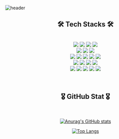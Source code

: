 ![header](https://capsule-render.vercel.app/api?type=waving&color=gradient&customColorList=1,3,5,6,7,10,12,14,15,18,27&height=300&section=header&text=Welcome%20to%20Nahee's%20GitHub😆&fontSize=35&animation=twinkling&fontAlign=68&fontAlignY=42)

<h2 align="center">
  🛠 Tech Stacks 🛠
</h2>
<div align="center">
  <br>
  <img src="https://img.shields.io/badge/React-61DAFB?style=flat-square&logo=react&logoColor=black">
  <img src="https://img.shields.io/badge/javascript-F7DF1E?style=flat-square&logo=javascript&logoColor=black">
  <img src="https://img.shields.io/badge/BootStrap-7952B3?style=flat-square&logo=bootstrap&logoColor=white">
  <img src="https://img.shields.io/badge/JQuery-0769AD?style=flat-square&logo=jquery&logoColor=white">
  <br>
   <img src="https://img.shields.io/badge/Tailwind CSS-06B6D4?style=flat-square&logo=tailwindcss&logoColor=black">
  <img src="https://img.shields.io/badge/Spring Boot-6DB33F?style=flat-square&logo=Spring Boot&logoColor=white"/>
  <img src="https://img.shields.io/badge/Spring Security-6DB33F?style=flat-square&logo=Spring Security&logoColor=white"/>
  <br>
  <img src="https://img.shields.io/badge/Oracle-F80000?style=flat-square&logo=oracle&logoColor=white"> 
  <img src="https://img.shields.io/badge/MySQL-4479A1?style=flat-square&logo=mysql&logoColor=white"> 
  <img src="https://img.shields.io/badge/HTML5-E34F26?style=flat-square&logo=html5&logoColor=white"/>
  <img src="https://img.shields.io/badge/css-663399?style=flat-square&logo=css&logoColor=white"/>
  <img src="https://img.shields.io/badge/Java-007396?style=flat-square&logo=java&logoColor=white"/> 
  <br>
  <img src="https://img.shields.io/badge/AmazonWebServices-232F3E?style=flat-square&logo=amazonwebservices&logoColor=white"> 
  <img src="https://img.shields.io/badge/Apache Tomcat-F8DC75?style=flat-square&logo=apachetomcat&logoColor=white">
  <img src="https://img.shields.io/badge/git-F05032?style=flat-square&logo=git&logoColor=white">
  <img src="https://img.shields.io/badge/GitHub-181717?style=flat-square&logo=github&logoColor=white">
  <br>
  <img src="https://img.shields.io/badge/IntelliJIdea-000000?style=flat-square&logo=intellijidea&logoColor=white">
  <img src="https://img.shields.io/badge/VisualStudioCode-007396?style=flat-square&logo=visualstudiocode&logoColor=white"/> 
  <img src="https://img.shields.io/badge/EclipseIDE-2c2255?style=flat-square&logo=eclipseide&logoColor=white"/> 
   <img src="https://img.shields.io/badge/Figma-F24E1E?style=flat-square&logo=figma&logoColor=white"/> 
   <img src="https://img.shields.io/badge/Postman-FF6C37?style=flat-square&logo=postman&logoColor=white"/> 
  
</div>
<br>
<br>
<h2 align="center">
  🎖️ GitHub Stat 🎖️
</h2>
<div align="center">
<br>

  [![Anurag's GitHub stats](https://github-readme-stats.vercel.app/api?username=nahee23&theme=solarized-light&show_icons=true)](https://github.com/nahee23/github-readme-stats)

  [![Top Langs](https://github-readme-stats.vercel.app/api/top-langs/?username=nahee23&layout=compact&theme=solarized-light)](https://github.com/nahee23/github-readme-stats)
  </div>
